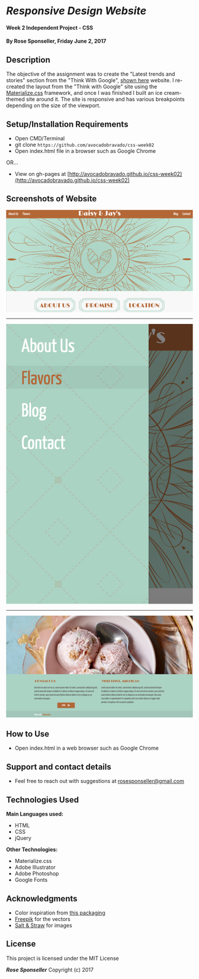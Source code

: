 # _Responsive Design Website_

#### Week 2 Independent Project - CSS

#### By **Rose Sponseller, Friday June 2, 2017**

## Description

The objective of the assignment was to create the "Latest trends and stories" section from the "Think With Google", [shown here](https://github.com/avocadobravado/css-week02/blob/master/img/google.png?raw=true) website. I re-created the layout from the "Think with Google" site using the [Materialize.css](http://materialize.css) framework, and once I was finished I built an ice cream-themed site around it. The site is responsive and has various breakpoints depending on the size of the viewport.

## Setup/Installation Requirements

* Open CMD/Terminal
* git clone `https://github.com/avocadobravado/css-week02`
* Open index.html file in a browser such as Google Chrome

OR...

* View on gh-pages at [http://avocadobravado.github.io/css-week02](http://avocadobravado.github.io/css-week02)

## Screenshots of Website

![screenshot of project](https://github.com/avocadobravado/css-week02/blob/master/img/scs02.png?raw=true)

---

![screenshot of project](https://github.com/avocadobravado/css-week02/blob/master/img/scs03.png?raw=true)

---

![screenshot of project](https://github.com/avocadobravado/css-week02/blob/master/img/scs04.png?raw=true)

## How to Use

* Open index.html in a web browser such as Google Chrome

## Support and contact details

* Feel free to reach out with suggestions at rosesponseller@gmail.com

## Technologies Used

**Main Languages used:**

* HTML
* CSS
* jQuery

**Other Technologies:**

* Materialize.css
* Adobe Illustrator
* Adobe Photoshop
* Google Fonts

## Acknowledgments

* Color inspiration from [this packaging](https://s-media-cache-ak0.pinimg.com/originals/21/2e/82/212e820e8100cc1a1f924ba33cffa956.jpg)
* [Freepik](http://freepik.com) for the vectors
* [Salt & Straw](http://saltandstraw.com) for images

## License

This project is licensed under the MIT License

**_Rose Sponseller_** Copyright (c) 2017
